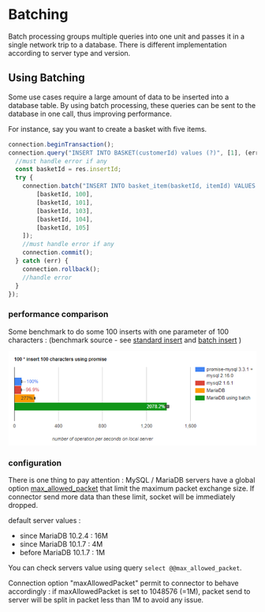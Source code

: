 # Batching

Batch processing groups multiple queries into one unit and passes it in a single network trip to a database.
There is different implementation according to server type and version. 

## Using Batching

Some use cases require a large amount of data to be inserted into a database table. By using batch processing, these queries can be sent to the database in one call, thus improving performance.

For instance, say you want to create a basket with five items.

```javascript
connection.beginTransaction();
connection.query("INSERT INTO BASKET(customerId) values (?)", [1], (err, res) => {
  //must handle error if any
  const basketId = res.insertId;
  try {
    connection.batch("INSERT INTO basket_item(basketId, itemId) VALUES (?, ?)",[
        [basketId, 100],
        [basketId, 101],
        [basketId, 103],
        [basketId, 104],
        [basketId, 105]
    ]);
    //must handle error if any
    connection.commit();
  } catch (err) {
    connection.rollback();
    //handle error
  }
});
```

### performance comparison  

Some benchmark to do some 100 inserts with one parameter of 100 characters :
(benchmark source - see [standard insert](../benchmarks/benchs/bench_promise_insert_pipelining.js) and [batch insert](../benchmarks/benchs/bench_promise_insert_batch.js) )
<p align="center">
    <img src="./misc/batch-bench.png">
</p>

### configuration

There is one thing to pay attention : MySQL / MariaDB servers have a global option [max_allowed_packet](https://mariadb.com/kb/en/library/server-system-variables/#max_allowed_packet) that limit the maximum packet exchange size. 
If connector send more data than these limit, socket will be immediately dropped.  

default server values : 
- since MariaDB 10.2.4 : 16M
- since MariaDB 10.1.7 : 4M
- before MariaDB 10.1.7 : 1M

You can check servers value using query `select @@max_allowed_packet`.

Connection option "maxAllowedPacket" permit to connector to behave accordingly : if maxAllowedPacket is set to 1048576 (=1M),
packet send to server will be split in packet less than 1M to avoid any issue.

